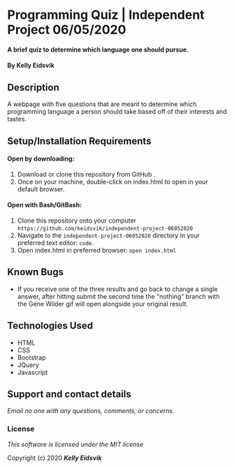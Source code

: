 # Programming Quiz | Independent Project 06/05/2020

#### A brief quiz to determine which language one should pursue.

#### By **Kelly Eidsvik**

## Description

A webpage with five questions that are meant to determine which programming language a person should take based off of their interests and tastes.

## Setup/Installation Requirements

#### Open by downloading:
1. Download or clone this repository from GitHub .
2. Once on your machine, double-click on index.html to open in your default browser.

#### Open with Bash/GitBash:
1. Clone this repository onto your computer
`https://github.com/keidsvik/independent-project-06052020`
2. Navigate to the `independent-project-06052020` directory in your preferred text editor:
`code`.
3. Open index.html in preferred browser:
`open index.html`

## Known Bugs
* If you receive one of the three results and go back to change a single answer, after hitting submit the second time the "nothing" branch with the Gene Wilder gif will open alongside your original result.

## Technologies Used
* HTML
* CSS
* Bootstrap
* JQuery
* Javascript

## Support and contact details

_Email no one with any questions, comments, or concerns._

### License

*This software is licensed under the MIT license*

Copyright (c) 2020 **_Kelly Eidsvik_**